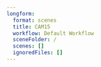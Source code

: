 ```yaml
---
longform:
  format: scenes
  title: CAM15
  workflow: Default Workflow
  sceneFolder: /
  scenes: []
  ignoredFiles: []
---
```

